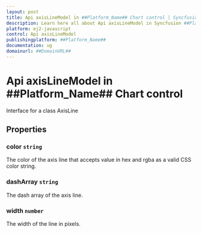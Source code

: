 ```yaml
---
layout: post
title: Api axisLineModel in ##Platform_Name## Chart control | Syncfusion
description: Learn here all about Api axisLineModel in Syncfusion ##Platform_Name## Chart control of Syncfusion Essential JS 2 and more.
platform: ej2-javascript
control: Api axisLineModel 
publishingplatform: ##Platform_Name##
documentation: ug
domainurl: ##DomainURL##
---
```


# Api axisLineModel in ##Platform_Name## Chart control

Interface for a class AxisLine

## Properties

### color `string`

The color of the axis line that accepts value in hex and rgba as a valid CSS color string.

### dashArray `string`

The dash array of the axis line.

### width `number`

The width of the line in pixels.
